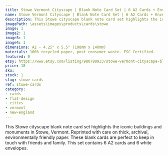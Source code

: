 ```yaml
---
title: Stowe Vermont Cityscape | Blank Note Card Set | 6 A2 Cards + Envelopes
name: Stowe Vermont Cityscape | Blank Note Card Set | 6 A2 Cards + Envelopes
description: This Stowe cityscape blank note card set highlights the iconic buildings and monuments in Stowe, Vermont. Reprinted with care on thick, archival, environmentally friendly paper.
imagePath: \assets\images\products\cards\stowe
image: 1
image2: 1
image3: 1
image4: 1
dimensions: A2 - 4.25" x 5.5" (108mm x 140mm)
materials: 100% recycled paper, post consumer waste. FSC Certified.
featured: 0
etsy: https://www.etsy.com/listing/980780933/stowe-vermont-cityscape-blank-note-card
price: 18
sku: 
stock: 1
slug: stowe-cards
ref: stowe-cards
category:
- cards
- flat-design
- cities
- vermont
- new-england
---
```

This Stowe cityscape blank note card set highlights the iconic buildings and monuments in Stowe, Vermont. Reprinted with care on thick, archival, environmentally friendly paper. These blank cards are perfect to keep in touch with friends and family. This set contains 6 A2 cards and 6 white envelopes.
